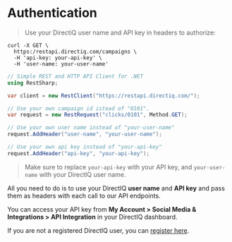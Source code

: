 # Authentication

> Use your DirectiQ user name and API key in headers to authorize:

```shell
curl -X GET \
  https:/restapi.directiq.com/campaigns \
  -H 'api-key: your-api-key' \
  -H 'user-name: your-user-name'
```

```csharp
// Simple REST and HTTP API Client for .NET
using RestSharp;

var client = new RestClient("https://restapi.directiq.com/");

// Use your own campaign id istead of "0101".
var request = new RestRequest("clicks/0101", Method.GET);

// Use your own user name instead of "your-user-name" 
request.AddHeader("user-name", "your-user-name");

// Use your own api key instead of "your-api-key"
request.AddHeader("api-key", "your-api-key");
```

> Make sure to replace `your-api-key` with your API key, and `your-user-name` with your DirectIQ user name.

All you need to do is to use your DirectIQ <b>user name</b> and <b>API key</b> and pass them as headers with each call to our API endpoints.

You can access your API key from <b>My Account > Social Media & Integrations > API Integration</b> in your DirectIQ dashboard.

If you are not a registered DirectIQ user, you can [register here](https://www.directiq.com).